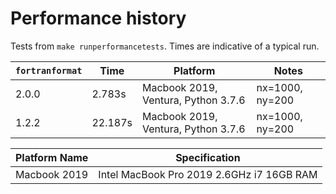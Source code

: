 # Performance history

Tests from `make runperformancetests`. Times are indicative of a typical run.

| `fortranformat` | Time    | Platform                            | Notes           |
| --------------- | ------- | ----------------------------------- | --------------- |
| 2.0.0           | 2.783s  | Macbook 2019, Ventura, Python 3.7.6 | nx=1000, ny=200 |
| 1.2.2           | 22.187s | Macbook 2019, Ventura, Python 3.7.6 | nx=1000, ny=200 |

| Platform Name | Specification                             |
| ------------- | ----------------------------------------- |
| Macbook 2019  | Intel MacBook Pro 2019 2.6GHz i7 16GB RAM |
